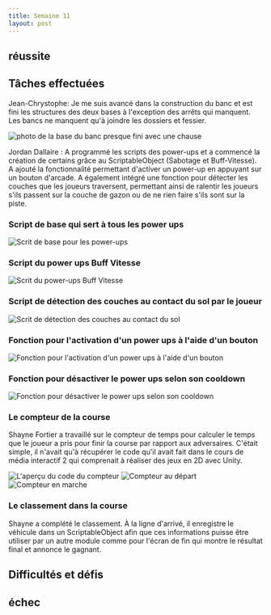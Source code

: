 ```yaml
---
title: Semaine 11
layout: post
---
```

## réussite


## Tâches effectuées

Jean-Chrystophe: Je me suis avancé dans la construction du banc et est fini les structures des deux bases à l'exception des arrêts qui manquent. Les bancs ne manquent qu'à joindre les dossiers et fessier. 

![photo de la base du banc presque fini avec une chause](../medias/base_banc_avec_siege.png)

Jordan Dallaire : A programmé les scripts des power-ups et a commencé la création de certains grâce au ScriptableObject (Sabotage et Buff-Vitesse). A ajouté la fonctionnalité permettant d'activer un power-up en appuyant sur un bouton d'arcade. A également intégré une fonction pour détecter les couches que les joueurs traversent, permettant ainsi de ralentir les joueurs s'ils passent sur la couche de gazon ou de ne rien faire s'ils sont sur la piste.

### Script de base qui sert à tous les power ups
![Scrit de base pour les power-ups](../medias/base_power-ups.jpg)

### Script du power ups Buff Vitesse
![Scrit du power-ups Buff Vitesse](../medias/power-ups_buff-vitesse.jpg)

### Script de détection des couches au contact du sol par le joueur
![Scrit de détection des couches au contact du sol](../medias/detection_layers.jpg)

### Fonction pour l'activation d'un power ups à l'aide d'un bouton
![Fonction pour l'activation d'un power ups à l'aide d'un bouton](../medias/activation_power-ups.jpg)

### Fonction pour désactiver le power ups selon son cooldown
![Fonction pour désactiver le power ups selon son cooldown](../medias/desactivation_power-ups.jpg)

### Le compteur de la course

Shayne Fortier a travaillé sur le compteur de temps pour calculer le temps que le joueur a pris pour finir la course par rapport aux adversaires. C'était simple, il n'avait qu'à récupérer le code qu'il avait fait dans le cours de média interactif 2 qui comprenait à réaliser des jeux en 2D avec Unity.

![L'aperçu du code du compteur](../medias/race-timer.png)
![Compteur au départ](../medias/race-timer-result-begin.png)
![Compteur en marche](../medias/race-timer-result-counting.png)

### Le classement dans la course

Shayne a complété le classement. À la ligne d'arrivé, il enregistre le véhicule dans un ScriptableObject afin que ces informations puisse être utiliser par un autre module comme pour l'écran de fin qui montre le résultat final et annonce le gagnant.

## Difficultés et défis



## échec